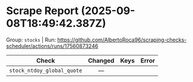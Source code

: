 # Scrape Report (2025-09-08T18:49:42.387Z)

Group: `stocks`  |  Run: https://github.com/AlbertoRoca96/scraping-checks-scheduler/actions/runs/17560873246

| Check | Changed | Keys | Error |
|---|:---:|:--|:--|
| `stock_ntdoy_global_quote` | — |  |  |
